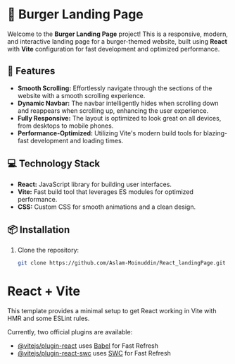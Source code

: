 # 🍔 Burger Landing Page

Welcome to the **Burger Landing Page** project! This is a responsive, modern, and interactive landing page for a burger-themed website, built using **React** with **Vite** configuration for fast development and optimized performance.

## 🚀 Features

- **Smooth Scrolling:** Effortlessly navigate through the sections of the website with a smooth scrolling experience.
- **Dynamic Navbar:** The navbar intelligently hides when scrolling down and reappears when scrolling up, enhancing the user experience.
- **Fully Responsive:** The layout is optimized to look great on all devices, from desktops to mobile phones.
- **Performance-Optimized:** Utilizing Vite's modern build tools for blazing-fast development and loading times.

## 💻 Technology Stack

- **React:** JavaScript library for building user interfaces.
- **Vite:** Fast build tool that leverages ES modules for optimized performance.
- **CSS:** Custom CSS for smooth animations and a clean design.

## 📦 Installation

1. Clone the repository:
   ```bash
   git clone https://github.com/Aslam-Moinuddin/React_landingPage.git

# React + Vite

This template provides a minimal setup to get React working in Vite with HMR and some ESLint rules.

Currently, two official plugins are available:

- [@vitejs/plugin-react](https://github.com/vitejs/vite-plugin-react/blob/main/packages/plugin-react/README.md) uses [Babel](https://babeljs.io/) for Fast Refresh
- [@vitejs/plugin-react-swc](https://github.com/vitejs/vite-plugin-react-swc) uses [SWC](https://swc.rs/) for Fast Refresh
